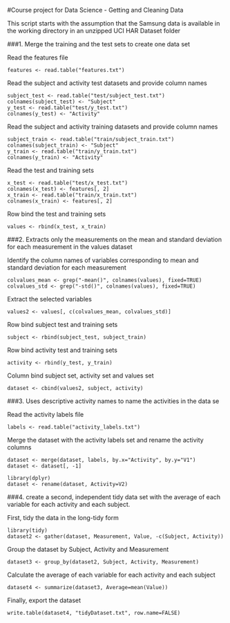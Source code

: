#Course project for Data Science - Getting and Cleaning Data
 
This script starts with the assumption that the Samsung data is available in the working directory in an unzipped UCI HAR Dataset folder


###1. Merge the training and the test sets to create one data set

Read the features file
```{r}
features <- read.table("features.txt")
```

Read the subject and activity test datasets and provide column names
```{r}
subject_test <- read.table("test/subject_test.txt")
colnames(subject_test) <- "Subject"
y_test <- read.table("test/y_test.txt")
colnames(y_test) <- "Activity"
```

Read the subject and activity training datasets and provide column names
```{r}
subject_train <- read.table("train/subject_train.txt")
colnames(subject_train) <- "Subject"
y_train <- read.table("train/y_train.txt")
colnames(y_train) <- "Activity"
```

Read the test and training sets
```{r}
x_test <- read.table("test/x_test.txt")
colnames(x_test) <- features[, 2]
x_train <- read.table("train/x_train.txt")
colnames(x_train) <- features[, 2]
```

Row bind the test and training sets
```{r}
values <- rbind(x_test, x_train)
```

###2. Extracts only the measurements on the mean and standard deviation for each measurement in the values dataset

Identify the column names of variables corresponding to mean and standard deviation for each measurement

```{r}
colvalues_mean <- grep("-mean()", colnames(values), fixed=TRUE)
colvalues_std <- grep("-std()", colnames(values), fixed=TRUE)
```

Extract the selected variables
```{r}
values2 <- values[, c(colvalues_mean, colvalues_std)]
```

Row bind subject test and training sets
```{r}
subject <- rbind(subject_test, subject_train)
```

Row bind activity test and training sets
```{r}
activity <- rbind(y_test, y_train)
```

Column bind subject set, activity set and values set
```{r}
dataset <- cbind(values2, subject, activity)
```

###3. Uses descriptive activity names to name the activities in the data se

Read the activity labels file
```{r}
labels <- read.table("activity_labels.txt")
```

Merge the dataset with the activity labels set and rename the activity columns
```{r}
dataset <- merge(dataset, labels, by.x="Activity", by.y="V1")
dataset <- dataset[, -1]

library(dplyr)
dataset <- rename(dataset, Activity=V2)
```

###4. create a second, independent tidy data set with the average of each variable for each activity and each subject.

First, tidy the data in the long-tidy form
```{r}
library(tidy)
dataset2 <- gather(dataset, Measurement, Value, -c(Subject, Activity))
```

Group the dataset by Subject, Activity and Measurement 
```{r}
dataset3 <- group_by(dataset2, Subject, Activity, Measurement)
```

Calculate the average of each variable for each activity and each subject
```{r}
dataset4 <- summarize(dataset3, Average=mean(Value))
```

Finally, export the dataset
```{r}
write.table(dataset4, "tidyDataset.txt", row.name=FALSE)
```
